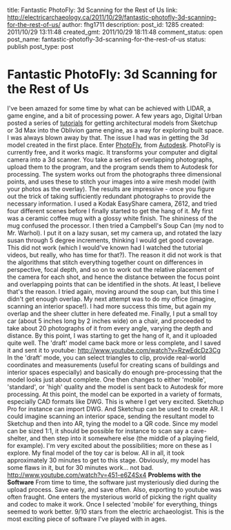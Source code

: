 title: Fantastic PhotoFly: 3d Scanning for the Rest of Us
link: http://electricarchaeology.ca/2011/10/29/fantastic-photofly-3d-scanning-for-the-rest-of-us/
author: fhg1711
description: 
post_id: 1285
created: 2011/10/29 13:11:48
created_gmt: 2011/10/29 18:11:48
comment_status: open
post_name: fantastic-photofly-3d-scanning-for-the-rest-of-us
status: publish
post_type: post

# Fantastic PhotoFly: 3d Scanning for the Rest of Us

I've been amazed for some time by what can be achieved with LIDAR, a game engine, and a bit of processing power. A few years ago, Digital Urban posted a series of [tutorials](http://www.digitalurban.org/2007/06/tutorial-importing-sketchup3d-max-into.html) for getting architectural models from Sketchup or 3d Max into the Oblivion game engine, as a way for exploring built space. I was always blown away by that. The issue I had was in getting the 3d model created in the first place. Enter [PhotoFly](http://labs.autodesk.com/utilities/photo_scene_editor/), from [Autodesk](http://labs.autodesk.com/). PhotoFly is currently free, and it works magic. It transforms your computer and digital camera into a 3d scanner. You take a series of overlapping photographs, upload them to the program, and the program sends them to Autodesk for processing. The system works out from the photographs three dimensional points, and uses these to stitch your images into a wire mesh model (with your photos as the overlay). The results are impressive - once you figure out the trick of taking sufficiently redundant photographs to provide the necessary information. I used a Kodak EasyShare camera, Z612, and tried four different scenes before I finally started to get the hang of it. My first was a ceramic coffee mug with a glossy white finish. The shininess of the mug confused the processor. I then tried a Campbell's Soup Can (my nod to Mr. Warhol). I put it on a lazy susan, set my camera up, and rotated the lazy susan through 5 degree increments, thinking I would get good coverage. This did not work (which I would've known had I watched the tutorial videos, but really, who has time for that?). The reason it did not work is that the algorithms that stitch everything together count on differences in perspective, focal depth, and so on to work out the relative placement of the camera for each shot, and hence the distance between the focus point and overlapping points that can be identified in the shots. At least, I believe that's the reason. I tried again, moving around the soup can, but this time I didn't get enough overlap. My next attempt was to do my office (imagine, scanning an interior space!). I had more success this time, but again my overlap and the sheer clutter in here defeated me. Finally, I put a small toy car (about 5 inches long by 2 inches wide) on a chair, and proceeded to take about 20 photographs of it from every angle, varying the depth and distance. By this point, I was starting to get the hang of it, and it uploaded quite well. The 'draft' model came back more or less complete, and I saved it and sent it to youtube: http://www.youtube.com/watch?v=RzwEdcDz3Cg In the 'draft' mode, you can select triangles to clip, provide real-world coordinates and measurements (useful for creating scans of buildings and interior spaces especially) and basically do enough pre-processing that the model looks just about complete. One then changes to either 'mobile', 'standard', or 'high' quality and the model is sent back to Autodesk for more processing. At this point, the model can be exported in a variety of formats, especially CAD formats like DWG. This is where I get very excited. Sketchup Pro for instance can import DWG. And Sketchup can be used to create AR. I could imagine scanning an interior space, sending the resultant model to Sketchup and then into AR, tying the model to a QR code. Since my model can be sized 1:1, it should be possible for instance to scan say a cave-shelter, and then step into it somewhere else (the middle of a playing field, for example). I'm very excited about the possibilities; more on these as I explore. My final model of the toy car is below. All in all, it took approximately 30 minutes to get to this stage. Obviously, my model has some flaws in it, but for 30 minutes work... not bad. http://www.youtube.com/watch?v=451-e6Z4Sx4 **Problems with the Software** From time to time, the software just mysteriously died during the upload process. Save early, and save often. Also, exporting to youtube was often fraught. One enters the mysterious world of picking the right quality and codec to make it work. Once I selected 'mobile' for everything, things seemed to work better. 9/10 stars from the electric archaeologist. This is the most exciting piece of software I've played with in ages.